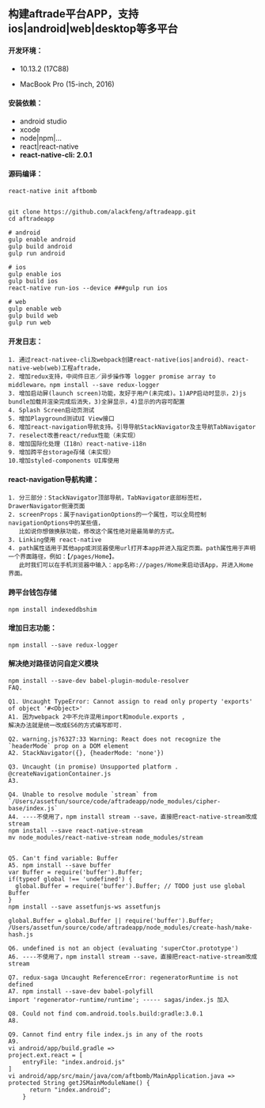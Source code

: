 ```

```

## 构建aftrade平台APP，支持ios\|android\|web\|desktop等多平台

#### 开发环境：

* 10.13.2 \(17C88\)

* MacBook Pro \(15-inch, 2016\)

#### 安装依赖：

* android studio
* xcode
* node\|npm\|...
* react\|react-native
* **react-native-cli: 2.0.1**

#### 源码编译：

```
react-native init aftbomb


git clone https://github.com/alackfeng/aftradeapp.git
cd aftradeapp

# android
gulp enable android
gulp build android
gulp run android

# ios
gulp enable ios
gulp build ios
react-native run-ios --device ###gulp run ios

# web
gulp enable web
gulp build web
gulp run web
```

#### 开发日志：

```
1. 通过react-nativee-cli及webpack创建react-native(ios|android)、react-native-web(web)工程aftrade，
2. 增加redux支持，中间件日志／异步操作等 logger promise array to middleware。npm install --save redux-logger
3. 增加启动屏(launch screen)功能，友好于用户(未完成)。1)APP启动时显示，2)js bundle加载并渲染完成后消失，3)全屏显示，4)显示的内容可配置
4. Splash Screen启动页测试
5. 增加Playground测试UI View接口
6. 增加react-navigation导航支持。引导导航StackNavigator及主导航TabNavigator
7. reselect改善react/redux性能（未实现）
8. 增加国际化处理（I18n）react-native-i18n
9. 增加跨平台storage存储（未实现）
10.增加styled-components UI库使用
```

#### react-navigation导航构建：

```
1. 分三部分：StackNavigator顶部导航，TabNavigator底部标签栏，DrawerNavigator侧滑页面
2. screenProps：属于navigationOptions的一个属性，可以全局控制navigationOptions中的某些值，
   比如说你想做换肤功能，修改这个属性绝对是最简单的方式。
3. Linking使用 react-native
4. path属性适用于其他app或浏览器使用url打开本app并进入指定页面。path属性用于声明一个界面路径，例如：【/pages/Home】。
   此时我们可以在手机浏览器中输入：app名称://pages/Home来启动该App，并进入Home界面。
```

#### 跨平台钱包存储

```
npm install indexeddbshim
```

#### 增加日志功能：

```
npm install --save redux-logger
```

#### 解决绝对路径访问自定义模块

```
npm install --save-dev babel-plugin-module-resolver
FAQ.
```

    Q1. Uncaught TypeError: Cannot assign to read only property 'exports' of object '#<Object>'
    A1. 因为webpack 2中不允许混用import和module.exports ,
    解决办法就是统一改成ES6的方式编写即可.

    Q2. warning.js?6327:33 Warning: React does not recognize the `headerMode` prop on a DOM element
    A2. StackNavigator({}, {headerMode: 'none'})

    Q3. Uncaught (in promise) Unsupported platform .      @createNavigationContainer.js
    A3. 

    Q4. Unable to resolve module `stream` from `/Users/assetfun/source/code/aftradeapp/node_modules/cipher-base/index.js`
    A4. ----不使用了，npm install stream --save，直接把react-native-stream改成stream
    npm install --save react-native-stream
    mv node_modules/react-native-stream node_modules/stream


    Q5. Can't find variable: Buffer
    A5. npm install --save buffer
    var Buffer = require('buffer').Buffer;
    if(typeof global !== 'undefined') {
      global.Buffer = require('buffer').Buffer; // TODO just use global Buffer
    }
    npm install --save assetfunjs-ws assetfunjs

    global.Buffer = global.Buffer || require('buffer').Buffer;
    /Users/assetfun/source/code/aftradeapp/node_modules/create-hash/make-hash.js

    Q6. undefined is not an object (evaluating 'superCtor.prototype')
    A6. ----不使用了，npm install stream --save，直接把react-native-stream改成stream

    Q7. redux-saga Uncaught ReferenceError: regeneratorRuntime is not defined
    A7. npm install --save-dev babel-polyfill
    import 'regenerator-runtime/runtime'; ----- sagas/index.js 加入

    Q8. Could not find com.android.tools.build:gradle:3.0.1
    A8. 

    Q9. Cannot find entry file index.js in any of the roots
    A9. 
    vi android/app/build.gradle => 
    project.ext.react = [
        entryFile: "index.android.js"
    ]
    vi android/app/src/main/java/com/aftbomb/MainApplication.java => 
    protected String getJSMainModuleName() {
          return "index.android";
        }



